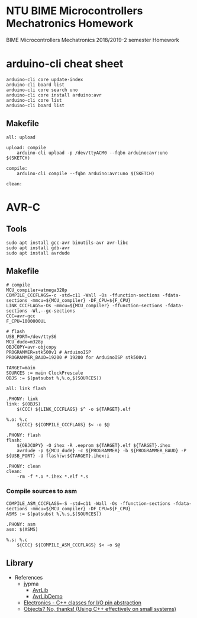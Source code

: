 # NTU BIME Microcontrollers Mechatronics Homework
BIME Microcontrollers Mechatronics 2018/2019-2 semester Homework

# arduino-cli cheat sheet
```
arduino-cli core update-index
arduino-cli board list
arduino-cli core search uno
arduino-cli core install arduino:avr
arduino-cli core list
arduino-cli board list
```

## Makefile
```
all: upload

upload: compile
	arduino-cli upload -p /dev/ttyACM0 --fqbn arduino:avr:uno $(SKETCH)

compile:
	arduino-cli compile --fqbn arduino:avr:uno $(SKETCH)

clean:
```

# AVR-C
## Tools
```
sudo apt install gcc-avr binutils-avr avr-libc
sudo apt install gdb-avr
sudo apt install avrdude
```

## Makefile
```
# compile
MCU_compiler=atmega328p
COMPILE_CCCFLAGS=-c -std=c11 -Wall -Os -ffunction-sections -fdata-sections -mmcu=${MCU_compiler} -DF_CPU=${F_CPU}
LINK_CCCFLAGS=-Os -mmcu=${MCU_compiler} -ffunction-sections -fdata-sections -Wl,--gc-sections
CCC=avr-gcc
F_CPU=1000000UL

# flash
USB_PORT=/dev/ttyS6
MCU_dude=m328p
OBJCOPY=avr-objcopy
PROGRAMMER=stk500v1 # ArduinoISP
PROGRAMMER_BAUD=19200 # 19200 for ArduinoISP stk500v1

TARGET=main
SOURCES := main ClockPrescale
OBJS := $(patsubst %,%.o,$(SOURCES))

all: link flash

.PHONY: link
link: $(OBJS)
	$(CCC) ${LINK_CCCFLAGS} $^ -o ${TARGET}.elf

%.o: %.c
	${CCC} ${COMPILE_CCCFLAGS} $< -o $@

.PHONY: flash
flash:
	${OBJCOPY} -O ihex -R .eeprom ${TARGET}.elf ${TARGET}.ihex
	avrdude -p ${MCU_dude} -c ${PROGRAMMER} -b ${PROGRAMMER_BAUD} -P ${USB_PORT} -U flash:w:${TARGET}.ihex:i

.PHONY: clean
clean:
	-rm -f *.o *.ihex *.elf *.s
```

### Compile sources to asm
```
COMPILE_ASM_CCCFLAGS=-S -std=c11 -Wall -Os -ffunction-sections -fdata-sections -mmcu=${MCU_compiler} -DF_CPU=${F_CPU}
ASMS := $(patsubst %,%.s,$(SOURCES))

.PHONY: asm
asm: $(ASMS)

%.s: %.c
	${CCC} ${COMPILE_ASM_CCCFLAGS} $< -o $@
```

## Library
* References
    * jypma
        * [AvrLib](https://github.com/jypma/AvrLib)
        * [AvrLibDemo](https://github.com/jypma/AvrLibDemo)
    * [Electronics - C++ classes for I/O pin abstraction](https://electronics.stackexchange.com/questions/19057/c-classes-for-i-o-pin-abstraction)
    * [Objects? No, thanks! (Using C++ effectively on small systems)](https://www.embedded.com/objects-no-thanks-using-c-effectively-on-small-systems/)

